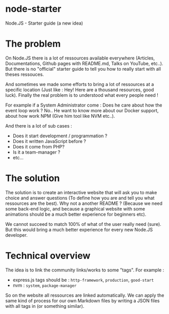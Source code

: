# node-starter
Node.JS - Starter guide (a new idea)

# The problem

On Node.JS there is a lot of ressources available everywhere (Articles, Documentations, Github pages with README.md, Talks on YouTube, etc..). But there is no "official" starter guide to tell you how to really start with all theses ressouces.

And sometimes we made some efforts to bring a lot of ressources at a specific location (Just like : Hey! Here are a thousand resources, good luck). Finally the real problem is to understood what every people need !

For example if a System Administrator come : Does he care about how the event loop work ? No.. He want to know more about our Docker support, about how work NPM (Give him tool like NVM etc..).

And there is a lot of sub cases : 

- Does it start development / programmation ?
- Does it written JavaScript before ?
- Does it come from PHP?
- Is it a team-manager ?
- etc... 

# The solution

The solution is to create an interactive website that will ask you to make choice and answer questions (To define how you are and tell you what ressources are the best). Why not a another README ? (Because we need some back-end logic, and because a graphical website with some animations should be a much better experience for beginners etc). 

We cannot succeed to match 100% of what of the user really need (sure). But this would bring a much better experience for every new Node.JS developer.

# Technical overview

The idea is to link the community links/works to some "tags". For example : 

- express.js tags should be : `http-framework`, `production`, `good-start`
- nvm : `system`, `package-manager`

So on the website all ressources are linked automatically. We can apply the same kind of process for our own Markdown files by writing a JSON files with all tags in (or something similar). 
